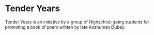 # Tender Years
Tender Years is an initiative by a group of Highschool going students for promoting a book of poem written by late Anshuman Dubey.

